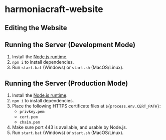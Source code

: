 # harmoniacraft-website

## Editing the Website

## Running the Server (Development Mode)

1. Install the [Node.js runtime](https://nodejs.org).
2. `npm i` to install dependencies.
3. Run `start.bat` (Windows) or `start.sh` (MacOS/Linux).

## Running the Server (Production Mode)

1. Install the [Node.js runtime](https://nodejs.org).
2. `npm i` to install dependencies.
3. Place the following HTTPS certificate files at `${process.env.CERT_PATH}`:
    - `privkey.pem`
    - `cert.pem`
    - `chain.pem`
4. Make sure port 443 is available, and usable by Node.js.
5. Run `start.bat` (Windows) or `start.sh` (MacOS/Linux).
